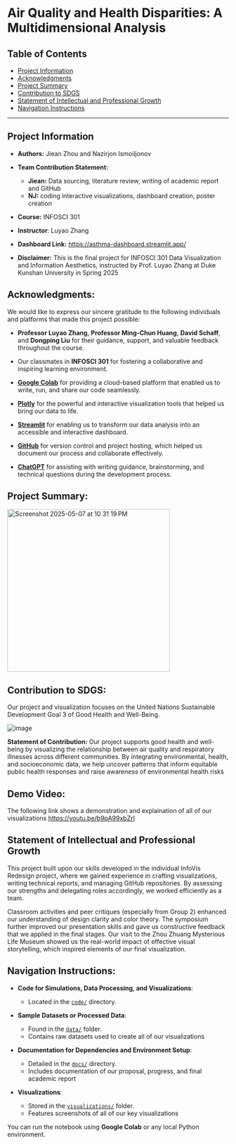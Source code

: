 # **Air Quality and Health Disparities: A Multidimensional Analysis**

## **Table of Contents**
* [Project Information](./README.md#Project-Information)
* [Acknowledgments](./README.md#Acknowledgments)
* [Project Summary](./README.md#Project-Summary)
* [Contribution to SDGS](./README.md#Contribution-to-SDGS)
* [Statement of Intellectual and Professional Growth](./README.md#Statement-of-Intellectual-and-Professional-Growth)
* [Navigation Instructions](./README.md#Navigation-Instructions)

---

## Project Information

- **Authors:** Jiean Zhou and Nazirjon Ismoiljonov

- **Team Contribution Statement:**
  - **Jiean:** Data sourcing, literature review, writing of academic report and GitHub
  - **NJ:** coding interactive visualizations, dashboard creation, poster creation
  
- **Course:** INFOSCI 301

- **Instructor**: Luyao Zhang

- **Dashboard Link:** https://asthma-dashboard.streamlit.app/

- **Disclaimer:** This is the final project for INFOSCI 301 Data Visualization and Information Aesthetics, instructed by Prof. Luyao Zhang at Duke Kunshan University in Spring 2025
  
## Acknowledgments:
We would like to express our sincere gratitude to the following individuals and platforms that made this project possible:

  - **Professor Luyao Zhang**, **Professor Ming-Chun Huang**, **David Schaff**, and **Dongping Liu** for their guidance, support, and valuable feedback throughout the course.
  - Our classmates in **INFOSCI 301** for fostering a collaborative and inspiring learning environment.


  - [**Google Colab**](https://colab.research.google.com/) for providing a cloud-based platform that enabled us to write, run, and share our code seamlessly.
  - [**Plotly**](https://plotly.com/python/) for the powerful and interactive visualization tools that helped us bring our data to life.
  - [**Streamlit**](https://streamlit.io/) for enabling us to transform our data analysis into an accessible and interactive dashboard.
  - [**GitHub**](https://github.com/) for version control and project hosting, which helped us document our process and collaborate effectively.
  - [**ChatGPT**](https://openai.com/chatgpt) for assisting with writing guidance, brainstorming, and technical questions during the development process.
    

## Project Summary:

<img width="370" alt="Screenshot 2025-05-07 at 10 31 19 PM" src="https://github.com/user-attachments/assets/f1ff2ea3-dab0-4b2f-b6fc-2b153646d1a2" />

## Contribution to SDGS:
Our project and visualization focuses on the United Nations Sustainable Development Goal 3 of Good Health and Well-Being.

![image](https://github.com/user-attachments/assets/2bbb9bd3-4d47-4ed8-a8d9-472d27e66157)

**Statement of Contribution:** Our project supports good health and well-being by visualizing the relationship between air quality and respiratory illnesses across different communities. By integrating environmental, health, and socioeconomic data, we help uncover patterns that inform equitable public health responses and raise awareness of environmental health risks

## Demo Video:
The following link shows a demonstration and explaination of all of our visualizations
https://youtu.be/b9pA99xbZrI


## Statement of Intellectual and Professional Growth

This project built upon our skills developed in the individual InfoVis Redesign project, where we gained experience in crafting visualizations, writing technical reports, and managing GitHub repositories. By assessing our strengths and delegating roles accordingly, we worked efficiently as a team.

Classroom activities and peer critiques (especially from Group 2) enhanced our understanding of design clarity and color theory. The symposium further improved our presentation skills and gave us constructive feedback that we applied in the final stages. Our visit to the Zhou Zhuang Mysterious Life Museum showed us the real-world impact of effective visual storytelling, which inspired elements of our final visualization.

## Navigation Instructions:
- **Code for Simulations, Data Processing, and Visualizations**:
  - Located in the [`code/`](./code/) directory.
  
- **Sample Datasets or Processed Data**:
  - Found in the [`data/`](./data/) folder.
  - Contains raw datasets used to create all of our visualizations
 
- **Documentation for Dependencies and Environment Setup**:
  - Detailed in the [`docs/`](./docs/) directory.
  - Includes documentation of our proposal, progress, and final academic report

- **Visualizations**:
  - Stored in the [`visualizations/`](./visualizations/) folder.
  - Features screenshots of all of our key visualizations 
  


You can run the notebook using **Google Colab** or any local Python environment.

